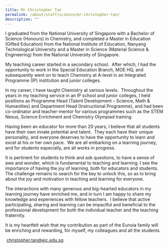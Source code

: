 ```yaml
---
title: Mr Christopher Tan
permalink: /about/staff/science/mr-christopher-tan/
description: ""
---
```


I graduated from the National University of Singapore with a Bachelor of Science (Honours) in Chemistry, and completed a Master in Education (Gifted Education) from the National Institute of Education, Nanyang Technological University and a Master in Science (Material Science & Engineering) from the National University of Singapore.

My teaching career started in a secondary school.  After which, I had the opportunity to work in the Special Education Branch, MOE HQ, and subsequently went on to teach Chemistry at A-level in an Integrated Programme (IP) institution and junior colleges.

In my career, I have taught Chemistry at various levels.  Throughout the years in my teaching service in an IP school and junior colleges, I held positions as Programme Head (Talent Development – Science, Math & Humanities) and Department Head (Instructional Programme), and had been co-ordinator and teacher-mentor for various programmes such as the STEM Nexus, Science Enrichment and Chemistry Olympiad training.

Having been an educator for more than 20 years, I believe that all students have their own innate potential and talent.  They each have their unique personality, and everyone deserves to have the opportunity to learn and excel at his or her own pace.  We are all embarking on a learning journey, and for students especially, are all works in progress.

It is pertinent for students to think and ask questions, to have a sense of awe and wonder, which is fundamental to teaching and learning. I see the importance of having the joy of learning, both for educators and students. The challenge remains to search for the key to unlock this, so as to bring about the joy and motivation in teaching and learning for everyone.

The interactions with many generous and big-hearted educators in my learning journey have enriched me, and in turn I am happy to share my knowledge and experiences with fellow teachers.  I believe that active participating, sharing and learning can be impactful and beneficial to the professional development for both the individual teacher and the teaching fraternity.

It is my heartfelt wish that my contribution as part of the Eunoia family will be enriching and rewarding, for myself, my colleagues and all the students.

 [christopher.tan@ejc.edu.sg](mailto:christopher.tan@ejc.edu.sg)